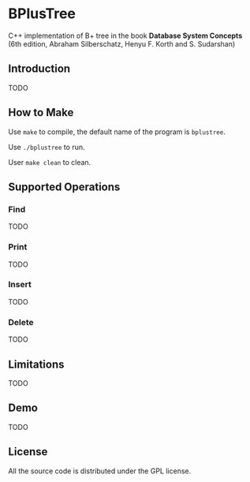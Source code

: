 # BPlusTree
C++ implementation of B+ tree in the book **Database System Concepts** (6th edition, Abraham Silberschatz, Henyu F. Korth and S. Sudarshan)
## Introduction
TODO
## How to Make
Use ```make``` to compile, the default name of the program is ```bplustree```.

Use ```./bplustree``` to run.

User ```make clean``` to clean.
## Supported Operations
### Find  
TODO
### Print  
TODO
### Insert
TODO
### Delete  
TODO
## Limitations  
TODO
## Demo 
TODO
## License  
All the source code is distributed under the GPL license.
